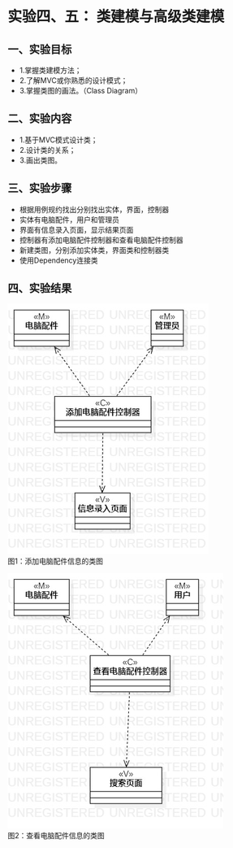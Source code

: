 # 实验四、五： 类建模与高级类建模

## 一、实验目标

- 1.掌握类建模方法；
- 2.了解MVC或你熟悉的设计模式；
- 3.掌握类图的画法。（Class Diagram）


## 二、实验内容

- 1.基于MVC模式设计类；
- 2.设计类的关系；
- 3.画出类图。

## 三、实验步骤
- 根据用例规约找出分别找出实体，界面，控制器
- 实体有电脑配件，用户和管理员
- 界面有信息录入页面，显示结果页面
- 控制器有添加电脑配件控制器和查看电脑配件控制器
- 新建类图，分别添加实体类，界面类和控制器类
- 使用Dependency连接类



## 四、实验结果

![类图](./Lab4_ClassDiagram2.jpg)  
图1：添加电脑配件信息的类图

![类图](./Lab4_ClassDiagram1.jpg)  
图2：查看电脑配件信息的类图


